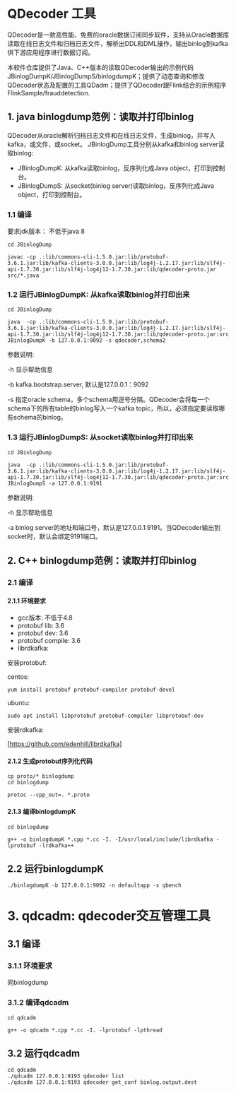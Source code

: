 # QDecoder 工具

QDecoder是一款高性能、免费的oracle数据订阅同步软件，支持从Oracle数据库读取在线日志文件和归档日志文件，解析出DDL和DML操作，输出binlog到kafka供下游应用程序进行数据订阅。

本软件仓库提供了Java、C++版本的读取QDecoder输出的示例代码JBinlogDumpK/JBinlogDumpS/binlogdumpK；提供了动态查询和修改QDecoder状态及配置的工具QDadm；提供了QDecoder跟Flink结合的示例程序FlinkSample/frauddetection.

## 1. java binlogdump范例：读取并打印binlog

QDecoder从oracle解析归档日志文件和在线日志文件，生成binlog，并写入kafka，或文件，或socket。
JBinlogDump工具分别从kafka和binlog server读取binlog:

* JBinlogDumpK: 从kafka读取binlog，反序列化成Java object，打印到控制台。
* JBinlogDumpS: 从socket(binlog server)读取binlog，反序列化成Java object，打印到控制台。

### 1.1 编译

要求jdk版本： 不低于java 8

```
cd JBinlogDump

javac -cp .:lib/commons-cli-1.5.0.jar:lib/protobuf-3.6.1.jar:lib/kafka-clients-3.0.0.jar:lib/log4j-1.2.17.jar:lib/slf4j-api-1.7.30.jar:lib/slf4j-log4j12-1.7.30.jar:lib/qdecoder-proto.jar src/*.java
```

### 1.2 运行JBinlogDumpK: 从kafka读取binlog并打印出来

```
cd JBinlogDump

java  -cp .:lib/commons-cli-1.5.0.jar:lib/protobuf-3.6.1.jar:lib/kafka-clients-3.0.0.jar:lib/log4j-1.2.17.jar:lib/slf4j-api-1.7.30.jar:lib/slf4j-log4j12-1.7.30.jar:lib/qdecoder-proto.jar:src JBinlogDumpK -b 127.0.0.1:9092 -s qdecoder,schema2
```
参数说明:

 -h 显示帮助信息
 
 -b kafka.bootstrap.server, 默认是127.0.0.1：9092
 
 -s 指定oracle schema，多个schema用逗号分隔。QDecoder会将每一个schema下的所有table的binlog写入一个kafka topic，所以，必须指定要读取哪些schema的binlog。


### 1.3 运行JBinlogDumpS: 从socket读取binlog并打印出来

```
cd JBinlogDump

java  -cp .:lib/commons-cli-1.5.0.jar:lib/protobuf-3.6.1.jar:lib/kafka-clients-3.0.0.jar:lib/log4j-1.2.17.jar:lib/slf4j-api-1.7.30.jar:lib/slf4j-log4j12-1.7.30.jar:lib/qdecoder-proto.jar:src JBinlogDumpS -a 127.0.0.1:9191
```

参数说明:

  -h 显示帮助信息
  
  -a binlog server的地址和端口号，默认是127.0.0.1:9191。当QDecoder输出到socket时，默认会绑定9191端口。


## 2. C++ binlogdump范例：读取并打印binlog

### 2.1 编译

#### 2.1.1 环境要求

* gcc版本: 不低于4.8
* protobuf lib: 3.6
* protobuf dev: 3.6
* protobuf compile: 3.6
* librdkafka: 

安装protobuf:

centos:
```
yum install protobuf protobuf-compiler protobuf-devel
```

ubuntu:
```
sudo apt install libprotobuf protobuf-compiler libprotobuf-dev
```

安装rdkafka:

[https://github.com/edenhill/librdkafka]


#### 2.1.2 生成protobuf序列化代码

```
cp proto/* binlogdump
cd binlogdump

protoc --cpp_out=. *.proto
```

#### 2.1.3 编译binlogdumpK

```
cd binlogdump

g++ -o binlogdumpK *.cpp *.cc -I. -I/usr/local/include/librdkafka -lprotobuf -lrdkafka++
```

## 2.2 运行binlogdumpK

```
./binlogdumpK -b 127.0.0.1:9092 -n defaultapp -s qbench
```

# 3. qdcadm: qdecoder交互管理工具

## 3.1 编译

### 3.1.1 环境要求

同binlogdump

### 3.1.2 编译qdcadm

```
cd qdcadm

g++ -o qdcadm *.cpp *.cc -I. -lprotobuf -lpthread
```

## 3.2 运行qdcadm

```
cd qdcadm
./qdcadm 127.0.0.1:9193 qdecoder list
./qdcadm 127.0.0.1:9193 qdecoder get_conf binlog.output.dest
```

